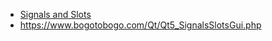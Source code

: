 - [Signals and Slots](https://doc.qt.io/qt-5/signalsandslots.html)
- https://www.bogotobogo.com/Qt/Qt5_SignalsSlotsGui.php
